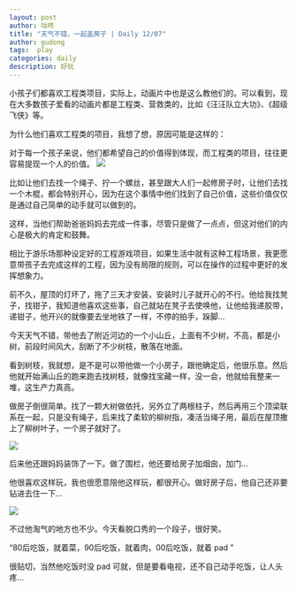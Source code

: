 ```yaml
---
layout: post
author: 咕咚
title: "天气不错，一起盖房子 | Daily 12/07"
author: gudong
tags:  play
categories: daily
description: 好玩
---
```


小孩子们都喜欢工程类项目，实际上，动画片中也是这么教他们的。可以看到，现在大多数孩子爱看的动画片都是工程类、营救类的，比如《汪汪队立大功》、《超级飞侠》等。

为什么他们喜欢工程类的项目，我想了想，原因可能是这样的：

对于每一个孩子来说，他们都希望自己的价值得到体现，而工程类的项目，往往更容易提现一个人的价值。
![](https://i.loli.net/2019/12/07/l9XvTPzB6OZuiLH.jpg)

比如让他们去找一个绳子、拧一个螺丝，甚至跟大人们一起修房子时，让他们去找一个木棍，都会特别开心，因为在这个事情中他们找到了自己价值，这些价值仅仅是通过自己简单的动手就可以做到的。

这样，当他们帮助爸爸妈妈去完成一件事，尽管只是做了一点点，但这对他们的内心是极大的肯定和鼓舞。

相比于游乐场那种设定好的工程游戏项目，如果生活中就有这种工程场景，我更愿意带孩子去完成这样的工程，因为没有局限的规则，可以在操作的过程中更好的发挥想象力。

前不久，屋顶的灯坏了，拖了三天才安装，安装时儿子就开心的不行。他给我找凳子，找钳子，我知道他喜欢这些事，自己就站在凳子去使唤他，让他给我递胶带，递钳子，他开兴的就像要去坐地铁了一样，不停的拍手，跺脚…

今天天气不错，带他去了附近河边的一个小山丘，上面有不少树，不高，都是小树，前段时间风大，刮断了不少树枝，散落在地面。

看到树枝，我就想，是不是可以带他做一个小房子，跟他确定后，他很乐意。然后他就开始满山丘的跑来跑去找树枝，就像找宝藏一样，没一会，他就给我整来一堆，这生产力真高。

做房子倒很简单。找了一颗大树做依托，另外立了两根柱子，然后再用三个顶梁联系在一起，只是没有绳子，后来找了柔软的柳树指，凑活当绳子用，最后在屋顶撒上了柳树叶子，一个房子就好了。

![](https://i.loli.net/2019/12/07/VmiQdcaowrSv1T5.jpg)

后来他还跟妈妈装饰了一下。做了围栏，他还要给房子加烟囱，加门…


他很喜欢这样玩，我也很愿意陪他这样玩，都很开心。做好房子后，他自己还非要钻进去住一下…

![](https://i.loli.net/2019/12/07/Z7t9zGdyfeBsVxU.jpg)

不过他淘气的地方也不少。今天看脱口秀的一个段子，很好笑。

 “80后吃饭，就着菜，90后吃饭，就着肉，00后吃饭，就着 pad ”
 
很贴切，当然他吃饭时没 pad 可就，但是要看电视，还不自己动手吃饭，让人头疼…
